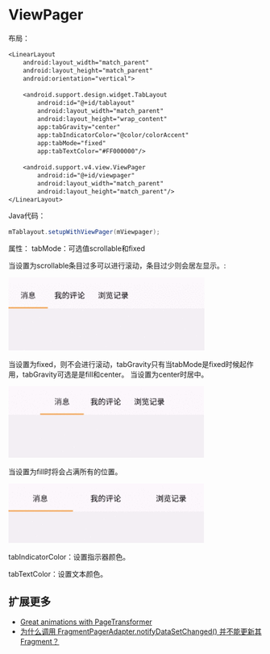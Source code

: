 # ViewPager

布局：

```markup
<LinearLayout
    android:layout_width="match_parent"
    android:layout_height="match_parent"
    android:orientation="vertical">

    <android.support.design.widget.TabLayout
        android:id="@+id/tablayout"
        android:layout_width="match_parent"
        android:layout_height="wrap_content"
        app:tabGravity="center"
        app:tabIndicatorColor="@color/colorAccent"
        app:tabMode="fixed"
        app:tabTextColor="#FF000000"/>

    <android.support.v4.view.ViewPager
        android:id="@+id/viewpager"
        android:layout_width="match_parent"
        android:layout_height="match_parent"/>
</LinearLayout>
```

Java代码：

```java
mTablayout.setupWithViewPager(mViewpager);
```

属性： tabMode：可选值scrollable和fixed

当设置为scrollable条目过多可以进行滚动，条目过少则会居左显示。:

![](../.gitbook/assets/tablayout-1.gif)

当设置为fixed，则不会进行滚动，tabGravity只有当tabMode是fixed时候起作用，tabGravity可选是是fill和center。 当设置为center时居中。

![](../.gitbook/assets/tablayout-2%20%281%29%20%281%29%20%281%29%20%281%29%20%281%29.gif)

当设置为fill时将会占满所有的位置。

![](../.gitbook/assets/tablayout-3%20%281%29%20%281%29%20%281%29.gif)

tabIndicatorColor：设置指示器颜色。

tabTextColor：设置文本颜色。

## 扩展更多

* [Great animations with PageTransformer](https://medium.com/@BashaChris/the-android-viewpager-has-become-a-fairly-popular-component-among-android-apps-its-simple-6bca403b16d4)
* [为什么调用 FragmentPagerAdapter.notifyDataSetChanged\(\) 并不能更新其 Fragment？](http://www.cnblogs.com/dancefire/archive/2013/01/02/why-notifyDataSetChanged-does-not-work.html)


